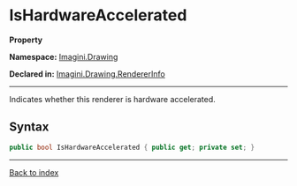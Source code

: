# IsHardwareAccelerated

**Property**

**Namespace:** [Imagini.Drawing](Imagini.Drawing.md)

**Declared in:** [Imagini.Drawing.RendererInfo](Imagini.Drawing.RendererInfo.md)

------



Indicates whether this renderer is hardware accelerated.


## Syntax

```csharp
public bool IsHardwareAccelerated { public get; private set; }
```

------

[Back to index](index.md)